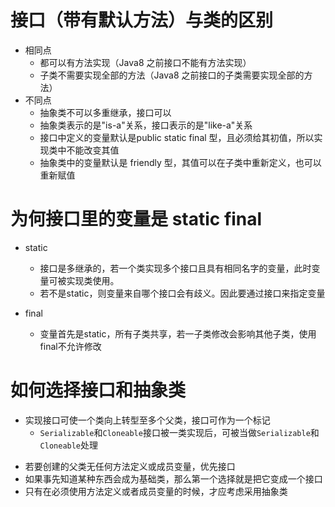 # 接口（带有默认方法）与类的区别

* 相同点
  * 都可以有方法实现（Java8 之前接口不能有方法实现）
  * 子类不需要实现全部的方法（Java8 之前接口的子类需要实现全部的方法）
* 不同点
  * 抽象类不可以多重继承，接口可以
  * 抽象类表示的是"is-a"关系，接口表示的是"like-a"关系
  * 接口中定义的变量默认是public static final 型，且必须给其初值，所以实现类中不能改变其值
  * 抽象类中的变量默认是 friendly 型，其值可以在子类中重新定义，也可以重新赋值

# 为何接口里的变量是 static final 

* static
  * 接口是多继承的，若一个类实现多个接口且具有相同名字的变量，此时变量可被实现类使用。
  * 若不是static，则变量来自哪个接口会有歧义。因此要通过接口来指定变量

* final
  * 变量首先是static，所有子类共享，若一子类修改会影响其他子类，使用final不允许修改

# 如何选择接口和抽象类

* 实现接口可使一个类向上转型至多个父类，接口可作为一个标记
  * `Serializable`和`Cloneable`接口被一类实现后，可被当做`Serializable`和`Cloneable`处理

- 若要创建的父类无任何方法定义或成员变量，优先接口
- 如果事先知道某种东西会成为基础类，那么第一个选择就是把它变成一个接口
- 只有在必须使用方法定义或者成员变量的时候，才应考虑采用抽象类













